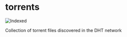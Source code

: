 torrents 
========
![Indexed](https://img.shields.io/badge/indexed-254082-blue)

Collection of torrent files discovered in the DHT network
